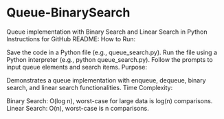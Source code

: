 # Queue-BinarySearch
Queue implementation with Binary Search and Linear Search in Python
Instructions for GitHub README:
How to Run:

Save the code in a Python file (e.g., queue_search.py).
Run the file using a Python interpreter (e.g., python queue_search.py).
Follow the prompts to input queue elements and search items.
Purpose:

Demonstrates a queue implementation with enqueue, dequeue, binary search, and linear search functionalities.
Time Complexity:

Binary Search: O(log n), worst-case for large data is log(n) comparisons.
Linear Search: O(n), worst-case is n comparisons.
